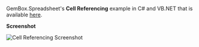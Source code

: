 GemBox.Spreadsheet's **Cell Referencing** example in C# and VB.NET that is available [here](https://www.gemboxsoftware.com/spreadsheet/examples/c-sharp-excel-range/204).

**Screenshot**


![Cell Referencing Screenshot](https://www.gemboxsoftware.com/Spreadsheet/Examples/Content/BasicFeatures/CellReferencing/CellReferencing.png)